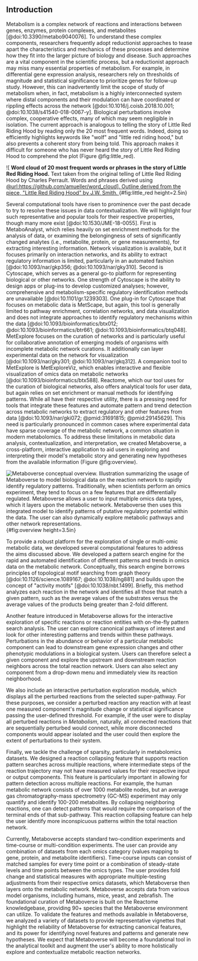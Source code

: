 ## Introduction

Metabolism is a complex network of reactions and interactions between genes, enzymes, protein complexes, and metabolites [@doi:10.3390/metabo9040076]. To understand these complex components, researchers frequently adopt reductionist approaches to tease apart the characteristics and mechanics of these processes and determine how they fit into the larger picture of biology and disease. Such approaches are a vital component in the scientific process, but a reductionist approach may miss many essential properties of metabolism. For example, in differential gene expression analysis, researchers rely on thresholds of magnitude and statistical significance to prioritize genes for follow-up study. However, this can inadvertently limit the scope of study of metabolism when, in fact, metabolism is a highly interconnected system where distal components and their modulation can have coordinated or rippling effects across the network [@doi:10.1016/j.coisb.2018.10.001; @doi:10.1038/s41540-018-0067-y]. Biological perturbations involve complex, cooperative effects, many of which may seem negligible in isolation. The current approach is analogous to telling the story of Little Red Riding Hood by reading only the 20 most frequent words. Indeed, doing so efficiently highlights keywords like "wolf" and "little red riding hood," but also prevents a coherent story from being told. This approach makes it difficult for someone who has never heard the story of Little Red Riding Hood to comprehend the plot (Figure @fig:little_red).

![
  **Word cloud of 20 most frequent words or phrases in the story of Little Red Riding Hood.**
  Text taken from the original telling of Little Red Riding Hood by Charles Perrault. Words and phrases derived using [@url:https://github.com/amueller/word_cloud]. Outline derived from the piece, "Little Red Riding Hood" by J.W. Smith.
](./content/figures/red_riding.png "Tall image"){#fig:little_red height=2.5in}

Several computational tools have risen to prominence over the past decade to try to resolve these issues in data contextualization. We will highlight four such representative and popular tools for their respective properties, though many more exist [@doi:10.1530/JME-18-0055]. First is MetaboAnalyst, which relies heavily on set enrichment methods for the analysis of data, or examining the belongingness of sets of significantly changed analytes (i.e., metabolite, protein, or gene measurements), for extracting interesting information. Network visualization is available, but it focuses primarily on interaction networks, and its ability to extract regulatory information is limited, particularly in an automated fashion [@doi:10.1093/nar/gkp356; @doi:10.1093/nar/gky310]. Second is Cytoscape, which serves as a general go-to platform for representing biological or other networks. One strength of Cytoscape is the ability to design apps or plug-ins to develop customized analyses; however, comprehensive and metabolism-specific regulatory identification methods are unavailable [@doi:10.1101/gr.1239303]. One plug-in for Cytoscape that focuses on metabolic data is MetScape, but again, this tool is generally limited to pathway enrichment, correlation networks, and data visualization and does not integrate approaches to identify regulatory mechanisms within the data [@doi:10.1093/bioinformatics/btx012; @doi:10.1093/bioinformatics/btr661; @doi:10.1093/bioinformatics/btq048]. MetExplore focuses on the curation of networks and is particularly useful for collaborative annotation of emerging models of organisms with incomplete metabolic network curations. It additionally can layer experimental data on the network for visualization [@doi:10.1093/nar/gky301; @doi:10.1093/nar/gkq312]. A companion tool to MetExplore is MetExploreViz, which enables interactive and flexible visualization of omics data on metabolic networks [@doi:10.1093/bioinformatics/btx588]. Reactome, which our tool uses for the curation of biological networks, also offers analytical tools for user data, but again relies on set enrichment or manual methods for identifying patterns. While all have their respective utility, there is a pressing need for tools that integrate these features and automate pattern and trend detection across metabolic networks to extract regulatory and other features from data [@doi:10.1093/nar/gki072; @pmid:31691815; @pmid:29145629]. This need is particularly pronounced in common cases where experimental data have sparse coverage of the metabolic network, a common situation in modern metabolomics. To address these limitations in metabolic data analysis, contextualization, and interpretation, we created Metaboverse, a cross-platform, interactive application to aid users in exploring and interpreting their model's metabolic story and generating new hypotheses from the available information (Figure  @fig:overview).

![
  **Metaboverse conceptual overview.**
  Illustration summarizing the usage of Metaboverse to model biological data on the reaction network to rapidly identify regulatory patterns. Traditionally, when scientists perform an omics experiment, they tend to focus on a few features that are differentially regulated. Metaboverse allows a user to input multiple omics data types, which it layers upon the metabolic network. Metaboverse then uses this integrated model to identify patterns of putative regulatory potential within the data. The user can also dynamically explore metabolic pathways and other network representations.
](./content/figures/graphical_abstract.png "Tall image"){#fig:overview height=3.5in}

To provide a robust platform for the exploration of single or multi-omic metabolic data, we developed several computational features to address the aims discussed above. We developed a pattern search engine for the rapid and automated identification of different patterns and trends in omics data on the metabolic network. Conceptually, this search engine borrows principles of topological motif searching from graph theory [@doi:10.1126/science.1089167; @doi:10.1038/ng881] and builds upon the concept of "activity motifs" [@doi:10.1038/nbt.1499]. Briefly, this method analyzes each reaction in the network and identifies all those that match a given pattern, such as the average values of the substrates versus the average values of the products being greater than 2-fold different.

Another feature introduced in Metaboverse allows for the interactive exploration of specific reactions or reaction entities with on-the-fly pattern search analysis. The user can explore canonical pathways of interest and look for other interesting patterns and trends within these pathways. Perturbations in the abundance or behavior of a particular metabolic component can lead to downstream gene expression changes and other phenotypic modulations in a biological system. Users can therefore select a given component and explore the upstream and downstream reaction neighbors across the total reaction network. Users can also select any component from a drop-down menu and immediately view its reaction neighborhood.

We also include an interactive perturbation exploration module, which displays all the perturbed reactions from the selected super-pathway. For these purposes, we consider a perturbed reaction any reaction with at least one measured component's magnitude change or statistical significance passing the user-defined threshold. For example, if the user were to display all perturbed reactions in <i>Metabolism</i>, naturally, all connected reactions that are sequentially perturbed would connect, while more disconnected components would appear isolated and the user could then explore the extent of perturbations to their system.

Finally, we tackle the challenge of sparsity, particularly in metabolomics datasets. We designed a reaction collapsing feature that supports reaction pattern searches across multiple reactions, where intermediate steps of the reaction trajectory may not have measured values for their respective input or output components. This feature is particularly important in allowing for pattern detection across multiple reactions. For example, the human metabolic network consists of over 1000 metabolite nodes, but an average gas chromatography-mass spectrometry (GC-MS) experiment may only quantify and identify 100-200 metabolites. By collapsing neighboring reactions, one can detect patterns that would require the comparison of the terminal ends of that sub-pathway. This reaction collapsing feature can help the user identify more inconspicuous patterns within the total reaction network.

Currently, Metaboverse accepts standard two-condition experiments and time-course or multi-condition experiments. The user can provide any combination of datasets from each omics category (values mapping to gene, protein, and metabolite identifiers). Time-course inputs can consist of matched samples for every time point or a combination of steady-state levels and time points between the omics types. The user provides fold change and statistical measures with appropriate multiple-testing adjustments from their respective omics datasets, which Metaboverse then layers onto the metabolic network. Metaboverse accepts data from various model organisms, including humans, mice, yeast, and zebrafish. The foundational curation of Metaboverse is built on the Reactome knowledgebase, providing 90+ species that the Metaboverse environment can utilize. To validate the features and methods available in Metaboverse, we analyzed a variety of datasets to provide representative vignettes that highlight the reliability of Metaboverse for extracting canonical features, and its power for identifying novel features and patterns and generate new hypotheses. We expect that Metaboverse will become a foundational tool in the analytical toolkit and augment the user's ability to more holistically explore and contextualize metabolic reaction networks.
